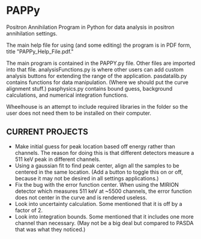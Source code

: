 # PAPPy
 Positron Annihilation Program in Python for data analysis in positron annihilation settings. 


The main help file for using (and some editing) the program is in PDF form, title "PAPPy_Help_File.pdf." 

The main program is contained in the PAPPY.py file. Other files are imported into that file. 
analysisFunctions.py is where other users can add custom analysis buttons for extending the range of the application. 
pasdatalib.py contains functions for data manipulation. (Where we should put the curve alignment stuff.)
pasphysics.py contains bound guess, background calculations, and numerical integration functions. 

Wheelhouse is an attempt to include required libraries in the folder so the user does not need them to be installed on their computer. 




## CURRENT PROJECTS

- Make initial guess for peak location based off energy rather than channels. The reason for doing this is that different detectors measure a 511 keV peak in different channels.
-  Using a gaussian fit to find peak center, align all the samples to be centered in the same location. (Add a button to toggle this on or off, because it may not be desired in all settings applications.)
-  Fix the bug with the error function center. When using the MIRION detector which measures 511 keV at ~5500 channels, the error function does not center in the curve and is rendered useless.
-  Look into uncertainty calculation. Some mentioned that it is off by a factor of 2.
-  Look into integration bounds. Some mentioned that it includes one more channel than necessary. (May not be a big deal but compared to PASDA that was what they noticed.)
